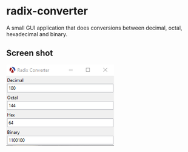 # radix-converter

A small GUI application that does conversions between decimal, octal, hexadecimal and binary.

## Screen shot

![screenshot](https://github.com/Gestalte/radix-converter/blob/Master/screenshot.png?raw=true)
